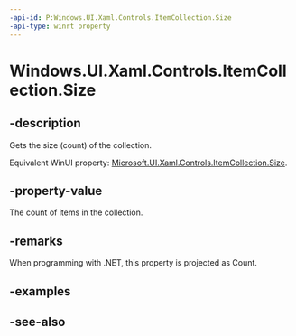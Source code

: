 ```yaml
---
-api-id: P:Windows.UI.Xaml.Controls.ItemCollection.Size
-api-type: winrt property
---
```


<!-- Property syntax
public uint Size { get; }
-->

# Windows.UI.Xaml.Controls.ItemCollection.Size

## -description
Gets the size (count) of the collection.

Equivalent WinUI property: [Microsoft.UI.Xaml.Controls.ItemCollection.Size](/windows/winui/api/microsoft.ui.xaml.controls.itemcollection.size).

## -property-value
The count of items in the collection.

## -remarks
When programming with .NET, this property is projected as Count.

## -examples

## -see-also
